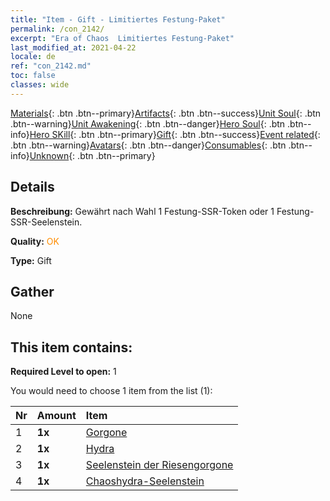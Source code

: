 ```yaml
---
title: "Item - Gift - Limitiertes Festung-Paket"
permalink: /con_2142/
excerpt: "Era of Chaos  Limitiertes Festung-Paket"
last_modified_at: 2021-04-22
locale: de
ref: "con_2142.md"
toc: false
classes: wide
---
```

 [Materials](/ItemsDE/){: .btn .btn--primary}[Artifacts](/ItemsDE/Artifacts/){: .btn .btn--success}[Unit Soul](/ItemsDE/UnitSoul/){: .btn .btn--warning}[Unit Awakening](/ItemsDE/UnitAwakening/){: .btn .btn--danger}[Hero Soul](/ItemsDE/HeroSoul/){: .btn .btn--info}[Hero SKill](/ItemsDE/HeroSkill/){: .btn .btn--primary}[Gift](/ItemsDE/Gift/){: .btn .btn--success}[Event related](/ItemsDE/Events/){: .btn .btn--warning}[Avatars](/ItemsDE/Avatars/){: .btn .btn--danger}[Consumables](/ItemsDE/Consumables/){: .btn .btn--info}[Unknown](/ItemsDE/Unknown/){: .btn .btn--primary}

## Details
 **Beschreibung:** Gewährt nach Wahl 1 Festung-SSR-Token oder 1 Festung-SSR-Seelenstein.

 **Quality:** <span style="color: #FF8C00">OK</span>

 **Type:** Gift

## Gather

  None

## This item contains:

 **Required Level to open:** 1

 You would need to choose 1 item from the list (1):

  | Nr | Amount |     Item    |
  |:---|:-------|:------------|
  | 1 |  **1x** | [Gorgone](/ItemsDE/unt_257/) |  | 
  | 2 |  **1x** | [Hydra](/ItemsDE/unt_259/) |  | 
  | 3 |  **1x** | [Seelenstein der Riesengorgone](/ItemsDE/unt_339/) |  | 
  | 4 |  **1x** | [Chaoshydra-Seelenstein](/ItemsDE/unt_341/) |  | 
